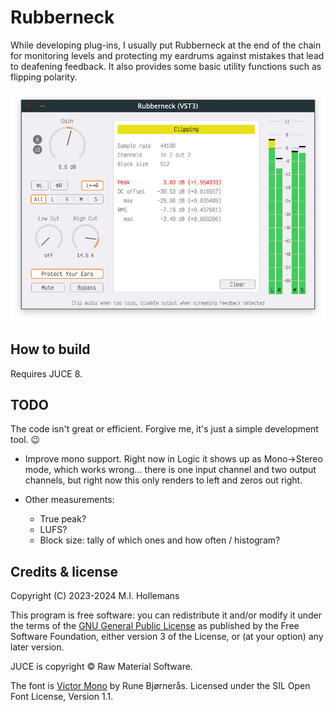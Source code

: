 # Rubberneck

While developing plug-ins, I usually put Rubberneck at the end of the chain for monitoring levels and protecting my eardrums against mistakes that lead to deafening feedback. It also provides some basic utility functions such as flipping polarity.

![Screenshot of Rubberneck](Rubberneck.jpg)

## How to build

Requires JUCE 8.

## TODO

The code isn't great or efficient. Forgive me, it's just a simple development tool. :wink:

- Improve mono support. Right now in Logic it shows up as Mono->Stereo mode, which works wrong... there is one input channel and two output channels, but right now this only renders to left and zeros out right.

-	Other measurements:
    -	True peak?
    -	LUFS?
    -	Block size: tally of which ones and how often / histogram?

## Credits & license

Copyright (C) 2023-2024 M.I. Hollemans

This program is free software: you can redistribute it and/or modify it under the terms of the [GNU General Public License](https://www.gnu.org/licenses/gpl-3.0.en.html) as published by the Free Software Foundation, either version 3 of the License, or (at your option) any later version.

JUCE is copyright © Raw Material Software.

The font is [Victor Mono](https://rubjo.github.io/victor-mono/) by Rune Bjørnerås. Licensed under the SIL Open Font License, Version 1.1.
